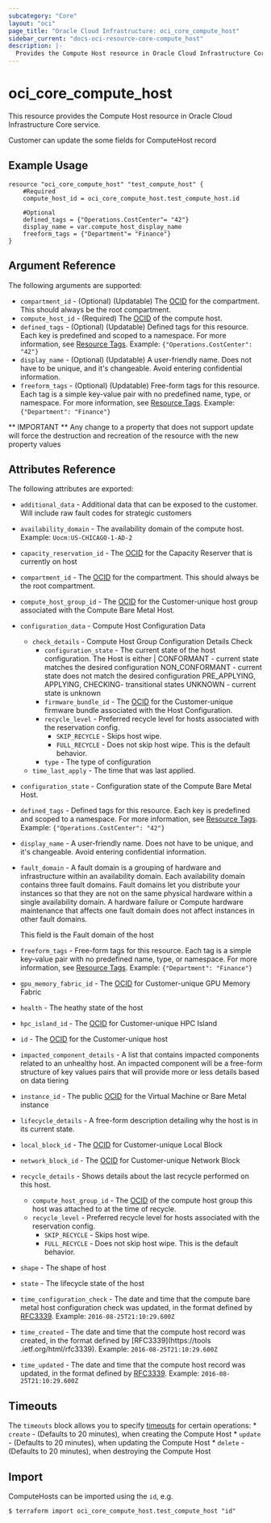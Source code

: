 ```yaml
---
subcategory: "Core"
layout: "oci"
page_title: "Oracle Cloud Infrastructure: oci_core_compute_host"
sidebar_current: "docs-oci-resource-core-compute_host"
description: |-
  Provides the Compute Host resource in Oracle Cloud Infrastructure Core service
---
```


# oci_core_compute_host
This resource provides the Compute Host resource in Oracle Cloud Infrastructure Core service.

Customer can update the some fields for ComputeHost record


## Example Usage

```hcl
resource "oci_core_compute_host" "test_compute_host" {
	#Required
	compute_host_id = oci_core_compute_host.test_compute_host.id

	#Optional
	defined_tags = {"Operations.CostCenter"= "42"}
	display_name = var.compute_host_display_name
	freeform_tags = {"Department"= "Finance"}
}
```

## Argument Reference

The following arguments are supported:

* `compartment_id` - (Optional) (Updatable) The [OCID](https://docs.cloud.oracle.com/iaas/Content/General/Concepts/identifiers.htm) for the compartment. This should always be the root compartment. 
* `compute_host_id` - (Required) The [OCID](https://docs.cloud.oracle.com/iaas/Content/General/Concepts/identifiers.htm) of the compute host. 
* `defined_tags` - (Optional) (Updatable) Defined tags for this resource. Each key is predefined and scoped to a namespace. For more information, see [Resource Tags](https://docs.cloud.oracle.com/iaas/Content/General/Concepts/resourcetags.htm).  Example: `{"Operations.CostCenter": "42"}` 
* `display_name` - (Optional) (Updatable) A user-friendly name. Does not have to be unique, and it's changeable. Avoid entering confidential information. 
* `freeform_tags` - (Optional) (Updatable) Free-form tags for this resource. Each tag is a simple key-value pair with no predefined name, type, or namespace. For more information, see [Resource Tags](https://docs.cloud.oracle.com/iaas/Content/General/Concepts/resourcetags.htm).  Example: `{"Department": "Finance"}` 


** IMPORTANT **
Any change to a property that does not support update will force the destruction and recreation of the resource with the new property values

## Attributes Reference

The following attributes are exported:

* `additional_data` - Additional data that can be exposed to the customer.  Will include raw fault codes for strategic customers 
* `availability_domain` - The availability domain of the compute host.  Example: `Uocm:US-CHICAGO-1-AD-2` 
* `capacity_reservation_id` - The [OCID](https://docs.cloud.oracle.com/iaas/Content/General/Concepts/identifiers.htm) for the Capacity Reserver that is currently on host 
* `compartment_id` - The [OCID](https://docs.cloud.oracle.com/iaas/Content/General/Concepts/identifiers.htm) for the compartment. This should always be the root compartment. 
* `compute_host_group_id` - The [OCID](https://docs.cloud.oracle.com/iaas/Content/General/Concepts/identifiers.htm) for the Customer-unique host group associated with the Compute Bare Metal Host. 
* `configuration_data` - Compute Host Configuration Data 
	* `check_details` - Compute Host Group Configuration Details Check 
		* `configuration_state` - The current state of the host configuration. The Host is either | CONFORMANT - current state matches the desired configuration NON_CONFORMANT - current state does not match the desired configuration PRE_APPLYING, APPLYING, CHECKING- transitional states UNKNOWN - current state is unknown 
		* `firmware_bundle_id` - The [OCID](https://docs.cloud.oracle.com/iaas/Content/General/Concepts/identifiers.htm) for the Customer-unique firmware bundle associated with the Host Configuration. 
		* `recycle_level` - Preferred recycle level for hosts associated with the reservation config.
			* `SKIP_RECYCLE` - Skips host wipe.
			* `FULL_RECYCLE` - Does not skip host wipe. This is the default behavior. 
		* `type` - The type of configuration
	* `time_last_apply` - The time that was last applied.
* `configuration_state` - Configuration state of the Compute Bare Metal Host. 
* `defined_tags` - Defined tags for this resource. Each key is predefined and scoped to a namespace. For more information, see [Resource Tags](https://docs.cloud.oracle.com/iaas/Content/General/Concepts/resourcetags.htm).  Example: `{"Operations.CostCenter": "42"}` 
* `display_name` - A user-friendly name. Does not have to be unique, and it's changeable. Avoid entering confidential information. 
* `fault_domain` - A fault domain is a grouping of hardware and infrastructure within an availability domain. Each availability domain contains three fault domains. Fault domains let you distribute your instances so that they are not on the same physical hardware within a single availability domain. A hardware failure or Compute hardware maintenance that affects one fault domain does not affect instances in other fault domains.

	This field is the Fault domain of the host 
* `freeform_tags` - Free-form tags for this resource. Each tag is a simple key-value pair with no predefined name, type, or namespace. For more information, see [Resource Tags](https://docs.cloud.oracle.com/iaas/Content/General/Concepts/resourcetags.htm).  Example: `{"Department": "Finance"}` 
* `gpu_memory_fabric_id` - The [OCID](https://docs.cloud.oracle.com/iaas/Content/General/Concepts/identifiers.htm) for Customer-unique GPU Memory Fabric 
* `health` - The heathy state of the host 
* `hpc_island_id` - The [OCID](https://docs.cloud.oracle.com/iaas/Content/General/Concepts/identifiers.htm) for Customer-unique HPC Island 
* `id` - The [OCID](https://docs.cloud.oracle.com/iaas/Content/General/Concepts/identifiers.htm) for the Customer-unique host 
* `impacted_component_details` - A list that contains impacted components related to an unhealthy host. An impacted component will be a  free-form structure of key values pairs that will provide more or less details based on data tiering 
* `instance_id` - The public [OCID](https://docs.cloud.oracle.com/iaas/Content/General/Concepts/identifiers.htm) for the Virtual Machine or Bare Metal instance 
* `lifecycle_details` - A free-form description detailing why the host is in its current state. 
* `local_block_id` - The [OCID](https://docs.cloud.oracle.com/iaas/Content/General/Concepts/identifiers.htm) for Customer-unique Local Block 
* `network_block_id` - The [OCID](https://docs.cloud.oracle.com/iaas/Content/General/Concepts/identifiers.htm) for Customer-unique Network Block 
* `recycle_details` - Shows details about the last recycle performed on this host. 
	* `compute_host_group_id` - The [OCID](https://docs.cloud.oracle.com/iaas/Content/General/Concepts/identifiers.htm) of the compute host group this host was attached to at the time of recycle.  
	* `recycle_level` - Preferred recycle level for hosts associated with the reservation config.
		* `SKIP_RECYCLE` - Skips host wipe.
		* `FULL_RECYCLE` - Does not skip host wipe. This is the default behavior. 
* `shape` - The shape of host 
* `state` - The lifecycle state of the host 
* `time_configuration_check` - The date and time that the compute bare metal host configuration check was updated, in the format defined by [RFC3339](https://tools.ietf.org/html/rfc3339).  Example: `2016-08-25T21:10:29.600Z` 
* `time_created` - The date and time that the compute host record was created, in the format defined by [RFC3339](https://tools .ietf.org/html/rfc3339).  Example: `2016-08-25T21:10:29.600Z` 
* `time_updated` - The date and time that the compute host record was updated, in the format defined by [RFC3339](https://tools.ietf.org/html/rfc3339).  Example: `2016-08-25T21:10:29.600Z` 

## Timeouts

The `timeouts` block allows you to specify [timeouts](https://registry.terraform.io/providers/oracle/oci/latest/docs/guides/changing_timeouts) for certain operations:
	* `create` - (Defaults to 20 minutes), when creating the Compute Host
	* `update` - (Defaults to 20 minutes), when updating the Compute Host
	* `delete` - (Defaults to 20 minutes), when destroying the Compute Host


## Import

ComputeHosts can be imported using the `id`, e.g.

```
$ terraform import oci_core_compute_host.test_compute_host "id"
```

